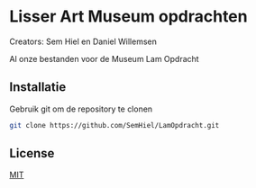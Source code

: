 # Lisser Art Museum opdrachten 

Creators: Sem Hiel en Daniel Willemsen

Al onze bestanden voor de Museum Lam Opdracht

## Installatie

Gebruik git om de repository te clonen

```bash
git clone https://github.com/SemHiel/LamOpdracht.git
```

## License
[MIT](https://choosealicense.com/licenses/mit/)
